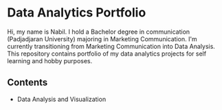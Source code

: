 # Data Analytics Portfolio
Hi, my name is Nabil. I hold a Bachelor degree in communication (Padjadjaran University) majoring in Marketing Communication. I'm currently transitioning from Marketing Communication into Data Analysis.
This repository contains portfolio of my data analytics projects for self learning and hobby purposes. 

## Contents
- Data Analysis and Visualization 
